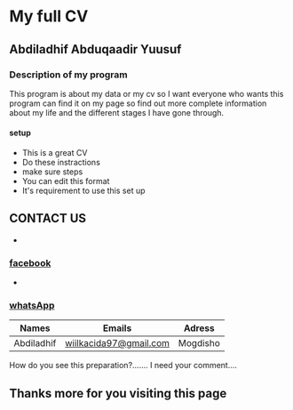 
# My full CV


## Abdiladhif Abduqaadir Yuusuf

### Description of my program

This program is about my data or my cv so I want everyone who wants this program can find it on my page so find out more complete information about my life and the different stages I have gone through.


#### setup
 * This is a great CV
 * Do these instractions
 * make sure steps
 * You can edit this format
 * It's requirement to use this set up


## CONTACT US
  * 

### [facebook](https://www.facebook.com/wiil.poqortooyo.3367)

*

### [whatsApp](+252613734657)



| Names| Emails| Adress|
|----------|-----------------------|-------------|
|Abdiladhif|wiilkacida97@gmail.com|Mogdisho|


How do you see this preparation?.......
I need your comment....

## Thanks more for you visiting this page
